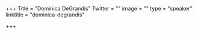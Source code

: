 +++
Title = "Dominica DeGrandis"
Twitter = ""
image = ""
type = "speaker"
linktitle = "dominica-degrandis"

+++


